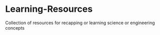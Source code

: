 # Learning-Resources
Collection of resources for recapping or learning science or engineering concepts
